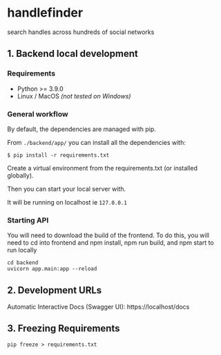 # handlefinder
search handles across hundreds of social networks
## 1. Backend local development

### Requirements

- Python >= 3.9.0
- Linux / MacOS _(not tested on Windows)_

### General workflow

By default, the dependencies are managed with pip.

From `./backend/app/` you can install all the dependencies with:

```console
$ pip install -r requirements.txt
```

Create a virtual environment from the requirements.txt (or installed globally).

Then you can start your local server with.

It will be running on localhost ie `127.0.0.1`

### Starting API

You will need to download the build of the frontend. To do this, you will need to cd into frontend and npm install, npm run build, and npm start to run locally
```
cd backend
uvicorn app.main:app --reload
```
## 2. Development URLs

Automatic Interactive Docs (Swagger UI): https://localhost/docs

## 3. Freezing Requirements

`pip freeze > requirements.txt`

